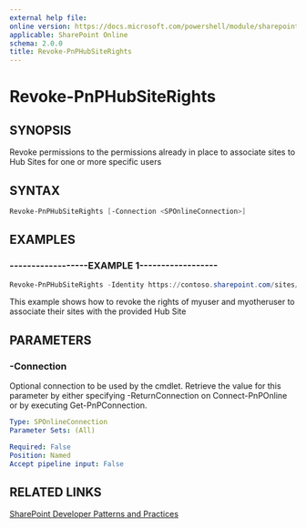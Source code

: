 ```yaml
---
external help file:
online version: https://docs.microsoft.com/powershell/module/sharepoint-pnp/revoke-pnphubsiterights
applicable: SharePoint Online
schema: 2.0.0
title: Revoke-PnPHubSiteRights
---
```


# Revoke-PnPHubSiteRights

## SYNOPSIS
Revoke permissions to the permissions already in place to associate sites to Hub Sites for one or more specific users

## SYNTAX 

```powershell
Revoke-PnPHubSiteRights [-Connection <SPOnlineConnection>]
```

## EXAMPLES

### ------------------EXAMPLE 1------------------
```powershell
Revoke-PnPHubSiteRights -Identity https://contoso.sharepoint.com/sites/hubsite -Principals "myuser@mydomain.com","myotheruser@mydomain.com"
```

This example shows how to revoke the rights of myuser and myotheruser to associate their sites with the provided Hub Site

## PARAMETERS

### -Connection
Optional connection to be used by the cmdlet. Retrieve the value for this parameter by either specifying -ReturnConnection on Connect-PnPOnline or by executing Get-PnPConnection.

```yaml
Type: SPOnlineConnection
Parameter Sets: (All)

Required: False
Position: Named
Accept pipeline input: False
```

## RELATED LINKS

[SharePoint Developer Patterns and Practices](https://aka.ms/sppnp)